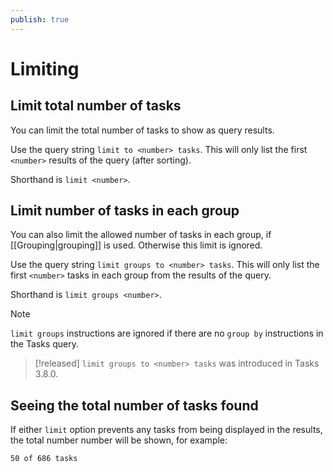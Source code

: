 ```yaml
---
publish: true
---
```


# Limiting

## Limit total number of tasks

You can limit the total number of tasks to show as query results.

Use the query string `limit to <number> tasks`.
This will only list the first `<number>` results of the query (after sorting).

Shorthand is `limit <number>`.

## Limit number of tasks in each group

You can also limit the allowed number of tasks in each group, if [[Grouping|grouping]] is used. Otherwise this limit is ignored.

Use the query string `limit groups to <number> tasks`.
This will only list the first `<number>` tasks in each group from the results of the query.

Shorthand is `limit groups <number>`.

> [!NOTE]
> `limit groups` instructions are ignored if there are no `group by` instructions in the Tasks query.

> [!released]
> `limit groups to <number> tasks` was introduced in Tasks 3.8.0.

## Seeing the total number of tasks found

If either `limit` option prevents any tasks from being displayed in the results, the total number number will be shown, for example:

```text
50 of 686 tasks
```
